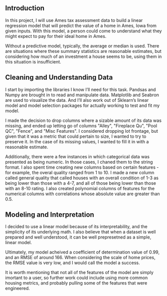 ## Introduction

In this project, I will use Ames tax assessment data to build a linear regression model that will predict the value of a home in Ames, Iowa from given inputs. With this model, a person could come to understand what they might expect to pay for their ideal home in Ames.

Without a predictive model, typically, the average or median is used. There are situations where these summary statistics are reasonable estimates, but considering how much of an investment a house seems to be, using them in this situation is insufficient. 


## Cleaning and Understanding Data

I start by importing the libraries I know I’ll need for this task. Pandsas  and Numpy are brought in to read and manipulate data. Matplotlib and Seabron are used to visualize the data. And I’ll also work out of Sklearn’s linear model and model selection packages for actually working to test and fit my model. 

I made the decision to drop columns where a sizable amount of its data was missing, and ended up letting go of columns "Alley", "Fireplace Qu", "Pool QC", "Fence", and "Misc Features". I considered dropping lot frontage, but given that it was a metric that could pertain to size, I wanted to try to preserve it. In the case of its missing values, I wanted to fill it in with a reasonable estimate.

Additionally, there were a few instances in which categorical data was presented as being numeric. In those cases, I chaned them to the string format. I also spent time creating new columns based on certain features - for example, the overal quality ranged from 1 to 10. I made a new column called general quality that called houses with an overall condition of 1-3 as being lower than those with a 4-7, and all of those being lower than those with an 8-10 rating. I also created polynomial columns of features for the numerical columns with correlations whose absolute value are greater than 0.5.



## Modeling and Interpretation 

I decided to use a linear model because of its interpretability, and the simplicity of its underlying math. I also believe that when a dataset is well prepared and well understood, it can be well prepresetned as a simple, linear model. 

Ultimately, my model acheived a coefficient of determination value of 0.99, and an RMSE of around 166. When considering the scale of home prices, the RMSE value is very low, and I would call the model a success.

It is worth mentioning that not all of the features of the model are simply imortant to a user, so further work could include using more common housing metrics, and probably pulling some of the features that were engineered.